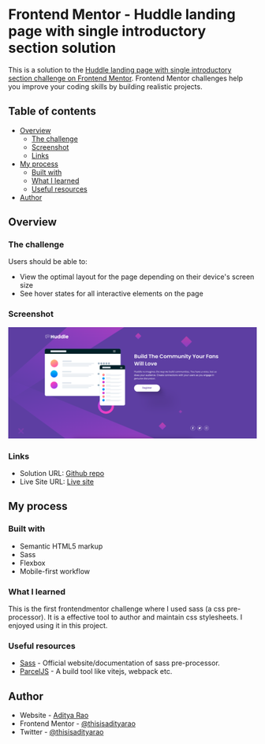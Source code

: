 # Frontend Mentor - Huddle landing page with single introductory section solution

This is a solution to the [Huddle landing page with single introductory section challenge on Frontend Mentor](https://www.frontendmentor.io/challenges/huddle-landing-page-with-a-single-introductory-section-B_2Wvxgi0). Frontend Mentor challenges help you improve your coding skills by building realistic projects.

## Table of contents

- [Overview](#overview)
  - [The challenge](#the-challenge)
  - [Screenshot](#screenshot)
  - [Links](#links)
- [My process](#my-process)
  - [Built with](#built-with)
  - [What I learned](#what-i-learned)
  - [Useful resources](#useful-resources)
- [Author](#author)

## Overview

### The challenge

Users should be able to:

- View the optimal layout for the page depending on their device's screen size
- See hover states for all interactive elements on the page

### Screenshot

![](./screenshot.png)

### Links

- Solution URL: [Github repo](https://github.com/thisisadityarao/FM-huddle-landing-page-with-single-introductory-section)
- Live Site URL: [Live site](https://fm-huddle-landing-page-with-single-introductory-sect-2sqmz1tem.vercel.app/)

## My process

### Built with

- Semantic HTML5 markup
- Sass
- Flexbox
- Mobile-first workflow

### What I learned

This is the first frontendmentor challenge where I used sass (a css pre-processor). It is a effective tool to author and maintain css stylesheets. I enjoyed using it in this project.

### Useful resources

- [Sass](https://sass-lang.com/) - Official website/documentation of sass pre-processor.
- [ParcelJS](https://parceljs.org/) - A build tool like vitejs, webpack etc.

## Author

- Website - [Aditya Rao](https://adityarao.netlify.app/)
- Frontend Mentor - [@thisisadityarao](https://www.frontendmentor.io/profile/thisisadityarao)
- Twitter - [@thisisadityarao](https://www.twitter.com/thisisadityarao)
